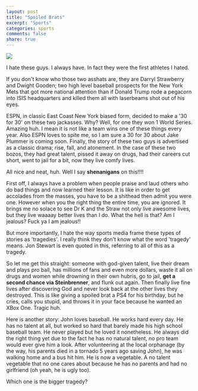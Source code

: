 ```yaml
---
layout: post
title: "Spoiled Brats"
excerpt: "Sports"
categories: sports
comments: false
share: true
---
```


![](http://www.ooyuz.com/images/2016/6/14/1468518750281.jpg)



I hate these guys. I always have. In fact they were the first athletes I hated.


If you don't know who those two asshats are, they are Darryl Strawberry and Dwight Gooden; two high level baseball prospects for the New York Mets that got more national attention than if Donald Trump rode a pegacorn into ISIS headquarters and killed them all with laserbeams shot out of his eyes. 



ESPN, in classic East Coast New York biased form, decided to make a '30 for 30' on these two jackasses. Why? Well, for one they won 1 World Series. Amazing huh. I mean it is not like a team wins one of these things every year. Also ESPN loves to spite me, so I am sure a 30 for 30 about Jake Plummer is coming soon. Finally, the story of these two guys is advertised as a classic drama; rise, fall, and atonement. In the case of these two bozos, they had great talent, pissed it away on drugs, had their careers cut short, went to jail for a bit, now they live comfy lives.


All nice and neat, huh. Well I say **shenanigans** on this!!!!


First off, I always have a problem when people praise and laud others who do bad things and now learned their lesson. It is like in order to get accolades from the masses, you have to be a shithead then admit you were one. However when you the right thing the entire time, you are ignored. It brings me no solace to see Dr K and the Straw not only live awesome lives, but they live waaaay better lives than I do. What the hell is that? Am I jealous? Fuck ya I am jealous!!


But more importantly, I hate the way sports media frame these types of stories as 'tragedies'. I really think they don't know what the word 'tragedy' means. Jon Stewart is even quoted in this, referring to all of this as a tragedy.


So let me get this straight: someone with god-given talent, live their dream and plays pro ball, has millions of fans and even more dollars, waste it all on drugs and women while drowning in their own hubris, go to jail, **get a second chance via Steinbrenner**, and flunk out again. Then finally live fine lives after discovering God and never look back at the other lives they destroyed. This is like giving a spoiled brat a PS4 for his birthday, but he cries, calls you stupid, and throws it in your face because he wanted an XBox One. Tragic huh. 

Here is another story: John loves baseball. He works hard every day. He has no talent at all, but worked so hard that barely made his high school baseball team. He never played but he loved it nonetheless. He always did the right thing yet due to the fact he has no natural talent, no pro team would ever give him a look. After volunteering at the local orphanage (by the way, his parents died in a tornado 5 years ago saving John), he was walking home and a bus hit him. He is now a vegetable. A no talent vegetable that no one cares about because he has no parents and had no girlfriend (oh yeah, he is ugly too). 

Which one is the bigger tragedy?

